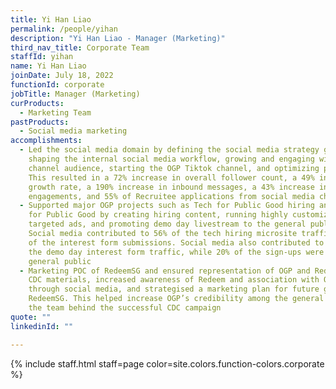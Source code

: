 ```yaml
---
title: Yi Han Liao
permalink: /people/yihan
description: "Yi Han Liao - Manager (Marketing)"
third_nav_title: Corporate Team
staffId: yihan
name: Yi Han Liao
joinDate: July 18, 2022
functionId: corporate
jobTitle: Manager (Marketing)
curProducts:
  - Marketing Team
pastProducts:
  - Social media marketing
accomplishments:
  - Led the social media domain by defining the social media strategy guide,
    shaping the internal social media workflow, growing and engaging with the
    channel audience, starting the OGP Tiktok channel, and optimizing paid ads.
    This resulted in a 72% increase in overall follower count, a 49% increase in
    growth rate, a 190% increase in inbound messages, a 43% increase in
    engagements, and 55% of Recruitee applications from social media channels
  - Supported major OGP projects such as Tech for Public Good hiring and Hack
    for Public Good by creating hiring content, running highly customized
    targeted ads, and promoting demo day livestream to the general public.
    Social media contributed to 56% of the tech hiring microsite traffic and 40%
    of the interest form submissions. Social media also contributed to 51% of
    the demo day interest form traffic, while 20% of the sign-ups were from the
    general public
  - Marketing POC of RedeemSG and ensured representation of OGP and RedeemSG on
    CDC materials, increased awareness of Redeem and association with OGP
    through social media, and strategised a marketing plan for future growth of
    RedeemSG. This helped increase OGP’s credibility among the general public as
    the team behind the successful CDC campaign
quote: ""
linkedinId: ""

---
```


{% include staff.html staff=page color=site.colors.function-colors.corporate %}
